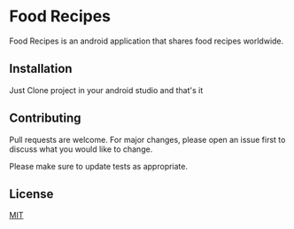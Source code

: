 # Food Recipes

Food Recipes is an android application that shares food recipes worldwide.

## Installation

Just Clone project in your android studio and that's it


## Contributing
Pull requests are welcome. For major changes, please open an issue first to discuss what you would like to change.

Please make sure to update tests as appropriate.

## License
[MIT](https://choosealicense.com/licenses/mit/)